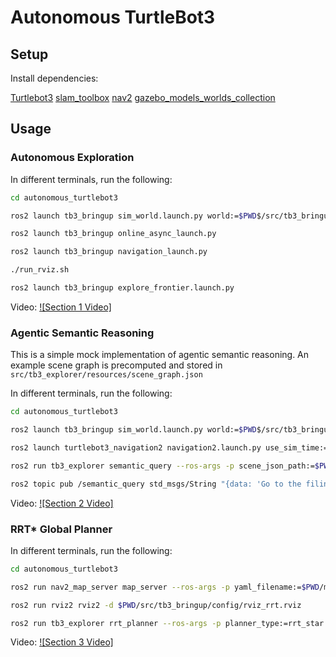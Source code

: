 # Autonomous TurtleBot3

## Setup

Install dependencies:

[Turtlebot3](https://emanual.robotis.com/docs/en/platform/turtlebot3/quick-start/)
[slam_toolbox](https://docs.nav2.org/tutorials/docs/navigation2_with_slam.html)
[nav2](https://docs.nav2.org/tutorials/docs/navigation2_with_slam.html)
[gazebo_models_worlds_collection](https://github.com/leonhartyao/gazebo_models_worlds_collection)

## Usage

### Autonomous Exploration

In different terminals, run the following:

```bash
cd autonomous_turtlebot3

ros2 launch tb3_bringup sim_world.launch.py world:=$PWD$/src/tb3_bringup/worlds/office_small.world

ros2 launch tb3_bringup online_async_launch.py

ros2 launch tb3_bringup navigation_launch.py

./run_rviz.sh

ros2 launch tb3_bringup explore_frontier.launch.py
```

Video:
[![Section 1 Video]](https://raw.githubusercontent.com/anishmrao/autonomous_turtlebot3/master/videos/s1_vid.mp4)

### Agentic Semantic Reasoning

This is a simple mock implementation of agentic semantic reasoning. An example scene graph is precomputed and stored in `src/tb3_explorer/resources/scene_graph.json`

In different terminals, run the following:

```bash
cd autonomous_turtlebot3

ros2 launch tb3_bringup sim_world.launch.py world:=$PWD$/src/tb3_bringup/worlds/office_small.world

ros2 launch turtlebot3_navigation2 navigation2.launch.py use_sim_time:=true map:=$PWD/maps/office_small_s1_t2.yaml

ros2 run tb3_explorer semantic_query --ros-args -p scene_json_path:=$PWD/src/tb3_explorer/resource/scene_graph.json

ros2 topic pub /semantic_query std_msgs/String "{data: 'Go to the filing cabinet'}"
```


Video:
[![Section 2 Video]](https://raw.githubusercontent.com/anishmrao/autonomous_turtlebot3/master/videos/s2_vid.mp4)

### RRT* Global Planner

In different terminals, run the following:

```bash
cd autonomous_turtlebot3

ros2 run nav2_map_server map_server --ros-args -p yaml_filename:=$PWD/maps/office_small_s1_t2.yaml

ros2 run rviz2 rviz2 -d $PWD/src/tb3_bringup/config/rviz_rrt.rviz

ros2 run tb3_explorer rrt_planner --ros-args -p planner_type:=rrt_star -p single_shot:=true
```

Video:
[![Section 3 Video]](https://raw.githubusercontent.com/anishmrao/autonomous_turtlebot3/master/videos/s3_vid.mp4)



